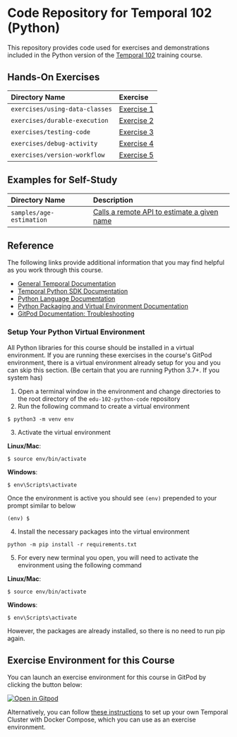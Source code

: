 # Code Repository for Temporal 102 (Python)
This repository provides code used for exercises and demonstrations
included in the Python version of the 
[Temporal 102](https://learn.temporal.io/courses/temporal_102) 
training course.


## Hands-On Exercises

Directory Name                     | Exercise
:--------------------------------- | :-------------------------------------------------------
`exercises/using-data-classes`     | [Exercise 1](exercises/using-classes/README.md)
`exercises/durable-execution`      | [Exercise 2](exercises/durable-execution/README.md)
`exercises/testing-code`           | [Exercise 3](exercises/testing-code/README.md)
`exercises/debug-activity`         | [Exercise 4](exercises/debug-activity/README.md)
`exercises/version-workflow`       | [Exercise 5](exercises/version-workflow/README.md)


## Examples for Self-Study
Directory Name                         | Description
:------------------------------------- | :----------------------------------------------------------------------------------
`samples/age-estimation`               | [Calls a remote API to estimate a given name](samples/age-estimation)


## Reference
The following links provide additional information that you may find helpful as you work through this course.
* [General Temporal Documentation](https://docs.temporal.io/)
* [Temporal Python SDK Documentation](https://python.temporal.io/)
* [Python Language Documentation](https://docs.python.org/3/)
* [Python Packaging and Virtual Environment Documentation](https://packaging.python.org/en/latest/tutorials/installing-packages/#creating-virtual-environments)
* [GitPod Documentation: Troubleshooting](https://www.gitpod.io/docs/troubleshooting)

### Setup Your Python Virtual Environment

All Python libraries for this course should be installed in a virtual environment.
If you are running these exercises in the course's GitPod environment, there
is a virtual environment already setup for you and you can skip this section.
(Be certain that you are running Python 3.7+. If you system has)

1. Open a terminal window in the environment and change directories to the root directory of the
`edu-102-python-code` repository
2. Run the following command to create a virtual environment

```
$ python3 -m venv env
```

3. Activate the virtual environment 

**Linux/Mac**:

```
$ source env/bin/activate
```

**Windows**:

```
$ env\Scripts\activate
```

Once the environment is active you should see `(env)` prepended to your prompt similar
to below

```
(env) $
```

4. Install the necessary packages into the virtual environment

```
python -m pip install -r requirements.txt
```

5. For every new terminal you open, you will need to activate the environment using
the following command

**Linux/Mac**:

```
$ source env/bin/activate
```

**Windows**:

```
$ env\Scripts\activate
```

However, the packages are already installed, so there is no need to run pip again.


## Exercise Environment for this Course
You can launch an exercise environment for this course in GitPod by 
clicking the button below:

[![Open in Gitpod](https://gitpod.io/button/open-in-gitpod.svg)](https://gitpod.io/#https://github.com/temporalio/edu-102-python-code)

Alternatively, you can follow 
[these instructions](https://learn.temporal.io/getting_started/python/dev_environment/) to 
set up your own Temporal Cluster with Docker Compose, which you can use as an 
exercise environment.
